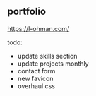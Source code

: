 ## portfolio

https://l-ohman.com/

todo:
- update skills section
- update projects monthly
- contact form
- new favicon
- overhaul css

<!--
To deploy to Github Pages:
npm run build-and-deploy

Sometimes there will be issues with the domain, they can be resolved here:
https://github.com/l-ohman/portfolio/settings/pages
-->

<!-- todo:
- update favicon
 -->
